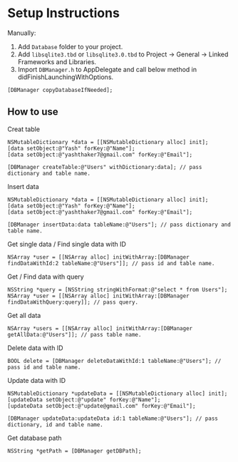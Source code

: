 # Setup Instructions
Manually:
1. Add `Database` folder to your project.
2. Add `libsqlite3.tbd` or `libsqlite3.0.tbd` to Project -> General -> Linked Frameworks and Libraries.
3. Import `DBManager.h` to AppDelegate and call below method in didFinishLaunchingWithOptions.
```objc 
[DBManager copyDatabaseIfNeeded]; 
```

How to use 
---------
Creat table 
```objc
NSMutableDictionary *data = [[NSMutableDictionary alloc] init];
[data setObject:@"Yash" forKey:@"Name"];
[data setObject:@"yashthaker7@gmail.com" forKey:@"Email"];

[DBManager createTable:@"Users" withDictionary:data]; // pass dictionary and table name.
```
Insert data
```objc
NSMutableDictionary *data = [[NSMutableDictionary alloc] init];
[data setObject:@"Yash" forKey:@"Name"];
[data setObject:@"yashthaker7@gmail.com" forKey:@"Email"];

[DBManager insertData:data tableName:@"Users"]; // pass dictionary and table name.
```
Get single data / Find single data with ID
```objc
NSArray *user = [[NSArray alloc] initWithArray:[DBManager findDataWithId:2 tableName:@"Users"]]; // pass id and table name.
```
Get / Find data with query
```objc
NSString *query = [NSString stringWithFormat:@"select * from Users"];
NSArray *user = [[NSArray alloc] initWithArray:[DBManager findDataWithQuery:query]]; // pass query.
```
Get all data
```objc
NSArray *users = [[NSArray alloc] initWithArray:[DBManager getAllData:@"Users"]]; // pass table name.
```
Delete data with ID
```objc
BOOL delete = [DBManager deleteDataWithId:1 tableName:@"Users"]; // pass id and table name.
```
Update data with ID
```objc
NSMutableDictionary *updateData = [[NSMutableDictionary alloc] init];
[updateData setObject:@"update" forKey:@"Name"];
[updateData setObject:@"update@gmail.com" forKey:@"Email"];

[DBManager updateData:updateData id:1 tableName:@"Users"]; // pass dictionary, id and table name.
```
Get database path
```objc
NSString *getPath = [DBManager getDBPath];
```



